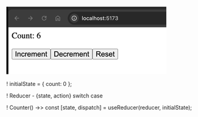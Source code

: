![img_1.png](img_1.png)

! initialState = { count: 0 };

! Reducer - {state, action} switch case

! Counter() ->> const [state, dispatch] = useReducer(reducer, initialState);

